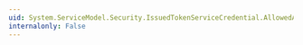 ```yaml
---
uid: System.ServiceModel.Security.IssuedTokenServiceCredential.AllowedAudienceUris
internalonly: False
---
```

